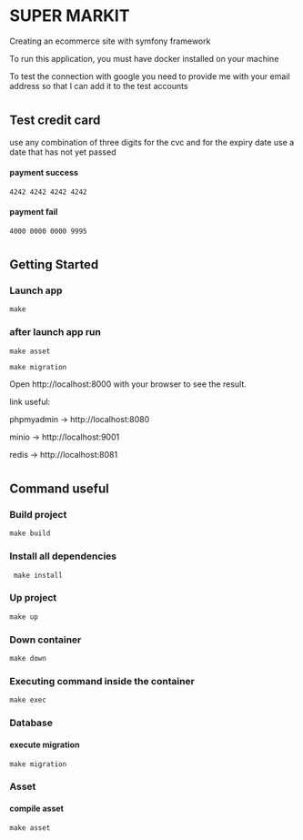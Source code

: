 # SUPER MARKIT

Creating an ecommerce site with symfony framework

To run this application, you must have docker installed on your machine

To test the connection with google you need to provide me with your email address so that I can add it to the test
accounts

#

## Test credit card

use any combination of three digits for the cvc and for the expiry date use a date that has not yet passed

#### payment success

```
4242 4242 4242 4242
```

#### payment fail

```
4000 0000 0000 9995
```

#

## Getting Started

### Launch app

```
make
```

### after launch app run

```
make asset
```

```
make migration
```

Open http://localhost:8000 with your browser to see the result.

link useful:

phpmyadmin -> http://localhost:8080

minio -> http://localhost:9001

redis -> http://localhost:8081

#

## Command useful

### Build project

```
make build
```

### Install all dependencies

```
 make install
```

### Up project

```
make up
```

### Down container

```
make down
```

### Executing command inside the container

```
make exec
```

### Database

#### execute migration

```
make migration
```

### Asset

#### compile asset

```
make asset
```

